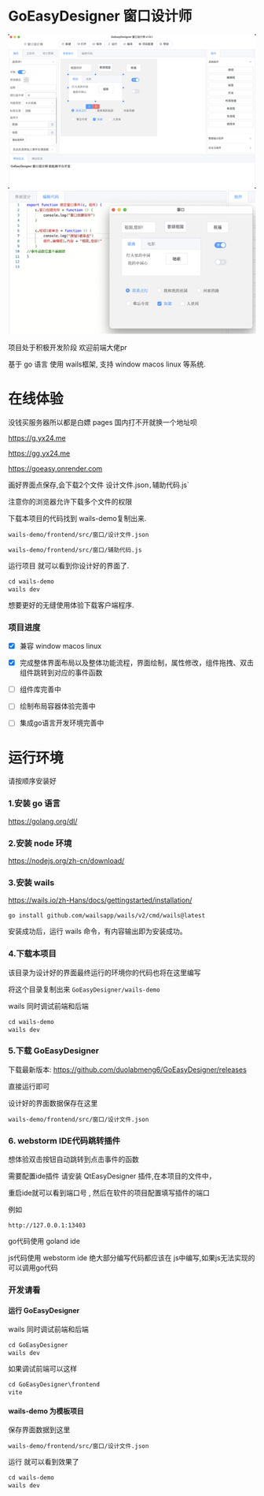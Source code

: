 # GoEasyDesigner 窗口设计师
![image-20230828083413650](README.assets/image-20230828083413650.png)
![image-20230828084834120](README.assets/image-20230828084834120.png)

项目处于积极开发阶段 欢迎前端大佬pr

基于 go 语言 使用 wails框架, 支持 window macos linux 等系统. 

# 在线体验

没钱买服务器所以都是白嫖 pages 国内打不开就换一个地址呗

https://g.yx24.me

https://gg.yx24.me

https://goeasy.onrender.com



画好界面点保存,会下载2个文件 设计文件.json`,`辅助代码.js`

注意你的浏览器允许下载多个文件的权限

下载本项目的代码找到 wails-demo复制出来.

`wails-demo/frontend/src/窗口/设计文件.json`

`wails-demo/frontend/src/窗口/辅助代码.js`

运行项目 就可以看到你设计好的界面了.

```
cd wails-demo
wails dev
```

想要更好的无缝使用体验下载客户端程序.

### 项目进度
- [x] 兼容 window  macos  linux 
- [x] 完成整体界面布局以及整体功能流程，界面绘制，属性修改，组件拖拽、双击组件跳转到对应的事件函数
- [ ] 组件库完善中
- [ ] 绘制布局容器体验完善中
- [ ] 集成go语言开发环境完善中



# 运行环境

请按顺序安装好

### 1.安装 go 语言

https://golang.org/dl/

### 2.安装 node 环境

https://nodejs.org/zh-cn/download/

### 3.安装 wails
https://wails.io/zh-Hans/docs/gettingstarted/installation/

```
go install github.com/wailsapp/wails/v2/cmd/wails@latest
```

安装成功后，运行 wails 命令，有内容输出即为安装成功。


### 4.下载本项目

该目录为设计好的界面最终运行的环境你的代码也将在这里编写

将这个目录复制出来 `GoEasyDesigner/wails-demo`

wails 同时调试前端和后端

```
cd wails-demo
wails dev
```

### 5.下载 GoEasyDesigner

下载最新版本: https://github.com/duolabmeng6/GoEasyDesigner/releases

直接运行即可

设计好的界面数据保存在这里

```
wails-demo/frontend/src/窗口/设计文件.json
```
### 6. webstorm IDE代码跳转插件

想体验双击按钮自动跳转到点击事件的函数

需要配置ide插件 请安装 QtEasyDesigner 插件,在本项目的文件中，

重启ide就可以看到端口号 , 然后在软件的项目配置填写插件的端口

例如
```
http://127.0.0.1:13403
```

go代码使用 goland ide

js代码使用 webstorm ide 绝大部分编写代码都应该在 js中编写,如果js无法实现的可以调用go代码

### 开发请看
#### 运行 GoEasyDesigner

wails 同时调试前端和后端

```
cd GoEasyDesigner
wails dev
```

如果调试前端可以这样

```
cd GoEasyDesigner\frontend
vite 
```

#### wails-demo 为模板项目

保存界面数据到这里

```
wails-demo/frontend/src/窗口/设计文件.json
```

运行 就可以看到效果了

```
cd wails-demo
wails dev
```


